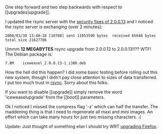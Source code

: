 One step forward and two step backwards with respect to [[upgrades|upgrade]].

I updated the rsync server with the [security fixes of 2.0.0.13](http://www.mozilla.org/projects/security/known-vulnerabilities.html#firefox2.0.0.13) and I noticed the rsync server is exchanging (over 2 minutes):

    2008/03/30 13:48:28 [10788] sent 11953590 bytes  received 65648 bytes  total size 21627786

Ummm **12 MEGABYTES** rsync upgrade from 2.0.0.12 to 2.0.0.13!!?? WTF! The Debian package is:

    7.8M    iceweasel_2.0.0.13-1_i386.deb

How the hell did this happen? I did some basic testing before rolling out this new system, though I didn't pay close attention to  sizes of data transferred. I put too much trust in [rsync](http://en.wikipedia.org/wiki/Rsync). Sorry about this folks.

If you want to disable [[upgrade]] simply remove the word 'iceweaselupgrade' from the [[boot]] parameters.

Ok I noticed I missed the compress flag '-z' which can half the transfer. The maddening thing is that I need to regenerate all maxi and mini images. An effort which can take many hours for just two missing characters. :(


Update: Just thought of something else I should try WRT [upgrading Firefox](http://kb.mozillazine.org/Software_Update).
